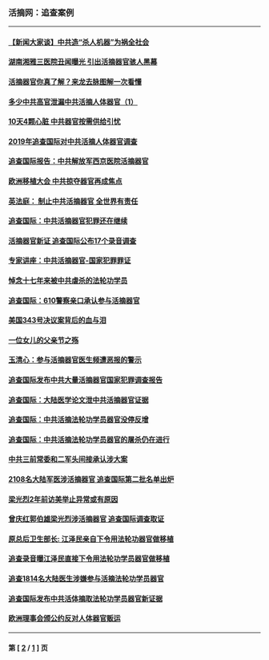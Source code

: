 ### 活摘网：追查案例
---
#### [【新闻大家谈】中共造“杀人机器”为祸全社会](../../pages/nf5880/n14056645.md?09250430) 
#### [湖南湘雅三医院丑闻曝光 引出活摘器官骇人黑幕](../../pages/nf5880/n14051847.md?09250430) 
#### [活摘器官你真了解？来龙去脉图解一次看懂](../../pages/nf5880/n13013820.md?09250430) 
#### [多少中共高官泄漏中共活摘人体器官（1）](../../pages/nf5880/n12671234.md?09250430) 
#### [10天4颗心脏 中共器官按需供给引忧](../../pages/nf5880/n12326366.md?09250430) 
#### [2019年追查国际对中共活摘人体器官调查](../../pages/nf5880/n11917733.md?09250430) 
#### [追查国际报告：中共解放军西京医院活摘器官](../../pages/nf5880/n11838359.md?09250430) 
#### [欧洲移植大会 中共掠夺器官再成焦点](../../pages/nf5880/n11538883.md?09250430) 
#### [英法庭： 制止中共活摘器官 全世界有责任](../../pages/nf5880/n11330691.md?09250430) 
#### [追查国际：中共活摘器官犯罪还在继续](../../pages/nf5880/n11218301.md?09250430) 
#### [活摘器官新证 追查国际公布17个录音调查](../../pages/nf5880/n10897744.md?09250430) 
#### [专家讲座：中共活摘器官-国家犯罪罪证](../../pages/nf5880/n8828153.md?09250430) 
#### [悼念十七年来被中共虐杀的法轮功学员](../../pages/nf5880/n8124823.md?09250430) 
#### [追查国际：610警察亲口承认参与活摘器官](../../pages/nf5880/n8109067.md?09250430) 
#### [美国343号决议案背后的血与泪](../../pages/nf5880/n8020684.md?09250430) 
#### [一位女儿的父亲节之殇](../../pages/nf5880/n8014122.md?09250430) 
#### [玉清心：参与活摘器官医生频遭恶报的警示](../../pages/nf5880/n4637546.md?09250430) 
#### [追查国际发布中共大量活摘器官国家犯罪调查报告](../../pages/nf5880/n4613428.md?09250430) 
#### [追查国际：大陆医学论文泄中共活摘器官证据](../../pages/nf5880/n4608794.md?09250430) 
#### [追查国际：中共活摘法轮功学员器官没停反增](../../pages/nf5880/n4584075.md?09250430) 
#### [追查国际：中共活摘法轮功学员器官的屠杀仍在进行](../../pages/nf5880/n4299154.md?09250430) 
#### [中共三前常委和二军头间接承认涉大案](../../pages/nf5880/n4286244.md?09250430) 
#### [2108名大陆军医涉活摘器官 追查国际第二批名单出炉](../../pages/nf5880/n4284769.md?09250430) 
#### [梁光烈2年前访美举止异常或有原因](../../pages/nf5880/n4279686.md?09250430) 
#### [曾庆红郭伯雄梁光烈涉活摘器官 追查国际调查取证](../../pages/nf5880/n4278462.md?09250430) 
#### [原总后卫生部长: 江泽民亲自下令用法轮功器官做移植](../../pages/nf5880/n4263864.md?09250430) 
#### [追查录音曝江泽民直接下令用法轮功学员器官做移植](../../pages/nf5880/n4261268.md?09250430) 
#### [追查1814名大陆医生涉嫌参与活摘法轮功学员器官](../../pages/nf5880/n4259055.md?09250430) 
#### [追查国际发布中共活体摘取法轮功学员器官新证据](../../pages/nf5880/n4258255.md?09250430) 
#### [欧洲理事会颁公约反对人体器官贩运](../../pages/nf5880/n4206955.md?09250430) 

---
#### 第 [ [2](./2.md?09250430) / [1](./1.md?09250430) ] 页
